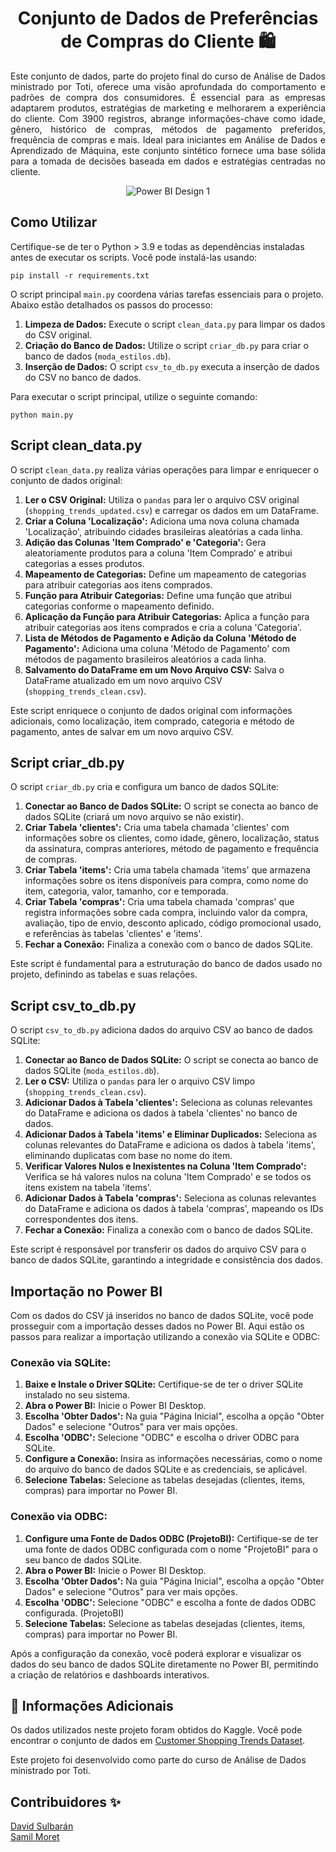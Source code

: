 <h1 align="center">Conjunto de Dados de Preferências de Compras do Cliente 🛍️</h1>

<p align="justify">
  Este conjunto de dados, parte do projeto final do curso de Análise de Dados ministrado por Toti, oferece uma visão aprofundada do comportamento e padrões de compra dos consumidores. É essencial para as empresas adaptarem produtos, estratégias de marketing e melhorarem a experiência do cliente. Com 3900 registros, abrange informações-chave como idade, gênero, histórico de compras, métodos de pagamento preferidos, frequência de compras e mais. Ideal para iniciantes em Análise de Dados e Aprendizado de Máquina, este conjunto sintético fornece uma base sólida para a tomada de decisões baseada em dados e estratégias centradas no cliente.
</p>

<p align="center">
<img src="https://i.ibb.co/fQRGKG7/powebi-design1.jpg" alt="Power BI Design 1">
</p>

<h2>Como Utilizar</h2>
<p>Certifique-se de ter o Python > 3.9 e todas as dependências instaladas antes de executar os scripts. Você pode instalá-las usando:</p>

<pre>
<code>pip install -r requirements.txt</code>
</pre>

<p>O script principal <code>main.py</code> coordena várias tarefas essenciais para o projeto. Abaixo estão detalhados os passos do processo:</p>

<ol>
  <li><strong>Limpeza de Dados:</strong> Execute o script <code>clean_data.py</code> para limpar os dados do CSV original.</li>
  <li><strong>Criação do Banco de Dados:</strong> Utilize o script <code>criar_db.py</code> para criar o banco de dados (<code>moda_estilos.db</code>).</li>
  <li><strong>Inserção de Dados:</strong> O script <code>csv_to_db.py</code> executa a inserção de dados do CSV no banco de dados.</li>
</ol>

<p>Para executar o script principal, utilize o seguinte comando:</p>

<pre>
<code>python main.py</code>
</pre>

<h2>Script clean_data.py</h2>

<p>O script <code>clean_data.py</code> realiza várias operações para limpar e enriquecer o conjunto de dados original:</p>

<ol>
  <li><strong>Ler o CSV Original:</strong> Utiliza o <code>pandas</code> para ler o arquivo CSV original (<code>shopping_trends_updated.csv</code>) e carregar os dados em um DataFrame.</li>

  <li><strong>Criar a Coluna 'Localização':</strong> Adiciona uma nova coluna chamada 'Localização', atribuindo cidades brasileiras aleatórias a cada linha.</li>

  <li><strong>Adição das Colunas 'Item Comprado' e 'Categoria':</strong> Gera aleatoriamente produtos para a coluna 'Item Comprado' e atribui categorias a esses produtos.</li>

  <li><strong>Mapeamento de Categorias:</strong> Define um mapeamento de categorias para atribuir categorias aos itens comprados.</li>

  <li><strong>Função para Atribuir Categorias:</strong> Define uma função que atribui categorias conforme o mapeamento definido.</li>

  <li><strong>Aplicação da Função para Atribuir Categorias:</strong> Aplica a função para atribuir categorias aos itens comprados e cria a coluna 'Categoria'.</li>

  <li><strong>Lista de Métodos de Pagamento e Adição da Coluna 'Método de Pagamento':</strong> Adiciona uma coluna 'Método de Pagamento' com métodos de pagamento brasileiros aleatórios a cada linha.</li>

  <li><strong>Salvamento do DataFrame em um Novo Arquivo CSV:</strong> Salva o DataFrame atualizado em um novo arquivo CSV (<code>shopping_trends_clean.csv</code>).</li>
</ol>

<p>Este script enriquece o conjunto de dados original com informações adicionais, como localização, item comprado, categoria e método de pagamento, antes de salvar em um novo arquivo CSV.</p>

<h2>Script criar_db.py</h2>

<p>O script <code>criar_db.py</code> cria e configura um banco de dados SQLite:</p>

<ol>
  <li><strong>Conectar ao Banco de Dados SQLite:</strong> O script se conecta ao banco de dados SQLite (criará um novo arquivo se não existir).</li>

  <li><strong>Criar Tabela 'clientes':</strong> Cria uma tabela chamada 'clientes' com informações sobre os clientes, como idade, gênero, localização, status da assinatura, compras anteriores, método de pagamento e frequência de compras.</li>

  <li><strong>Criar Tabela 'items':</strong> Cria uma tabela chamada 'items' que armazena informações sobre os itens disponíveis para compra, como nome do item, categoria, valor, tamanho, cor e temporada.</li>

  <li><strong>Criar Tabela 'compras':</strong> Cria uma tabela chamada 'compras' que registra informações sobre cada compra, incluindo valor da compra, avaliação, tipo de envio, desconto aplicado, código promocional usado, e referências às tabelas 'clientes' e 'items'.</li>

  <li><strong>Fechar a Conexão:</strong> Finaliza a conexão com o banco de dados SQLite.</li>
</ol>

<p>Este script é fundamental para a estruturação do banco de dados usado no projeto, definindo as tabelas e suas relações.</p>

<h2>Script csv_to_db.py</h2>

<p>O script <code>csv_to_db.py</code> adiciona dados do arquivo CSV ao banco de dados SQLite:</p>

<ol>
  <li><strong>Conectar ao Banco de Dados SQLite:</strong> O script se conecta ao banco de dados SQLite (<code>moda_estilos.db</code>).</li>

  <li><strong>Ler o CSV:</strong> Utiliza o <code>pandas</code> para ler o arquivo CSV limpo (<code>shopping_trends_clean.csv</code>).</li>

  <li><strong>Adicionar Dados à Tabela 'clientes':</strong> Seleciona as colunas relevantes do DataFrame e adiciona os dados à tabela 'clientes' no banco de dados.</li>

  <li><strong>Adicionar Dados à Tabela 'items' e Eliminar Duplicados:</strong> Seleciona as colunas relevantes do DataFrame e adiciona os dados à tabela 'items', eliminando duplicatas com base no nome do item.</li>

  <li><strong>Verificar Valores Nulos e Inexistentes na Coluna 'Item Comprado':</strong> Verifica se há valores nulos na coluna 'Item Comprado' e se todos os itens existem na tabela 'items'.</li>

  <li><strong>Adicionar Dados à Tabela 'compras':</strong> Seleciona as colunas relevantes do DataFrame e adiciona os dados à tabela 'compras', mapeando os IDs correspondentes dos itens.</li>

  <li><strong>Fechar a Conexão:</strong> Finaliza a conexão com o banco de dados SQLite.</li>
</ol>

<p>Este script é responsável por transferir os dados do arquivo CSV para o banco de dados SQLite, garantindo a integridade e consistência dos dados.</p>

<h2>Importação no Power BI</h2>

<p>Com os dados do CSV já inseridos no banco de dados SQLite, você pode prosseguir com a importação desses dados no Power BI. Aqui estão os passos para realizar a importação utilizando a conexão via SQLite e ODBC:</p>

<h3>Conexão via SQLite:</h3>

<ol>
  <li><strong>Baixe e Instale o Driver SQLite:</strong> Certifique-se de ter o driver SQLite instalado no seu sistema.</li>
  
  <li><strong>Abra o Power BI:</strong> Inicie o Power BI Desktop.</li>
  
  <li><strong>Escolha 'Obter Dados':</strong> Na guia "Página Inicial", escolha a opção "Obter Dados" e selecione "Outros" para ver mais opções.</li>
  
  <li><strong>Escolha 'ODBC':</strong> Selecione "ODBC" e escolha o driver ODBC para SQLite.</li>
  
  <li><strong>Configure a Conexão:</strong> Insira as informações necessárias, como o nome do arquivo do banco de dados SQLite e as credenciais, se aplicável.</li>
  
  <li><strong>Selecione Tabelas:</strong> Selecione as tabelas desejadas (clientes, items, compras) para importar no Power BI.</li>
</ol>

<h3>Conexão via ODBC:</h3>

<ol>
  <li><strong>Configure uma Fonte de Dados ODBC (ProjetoBI):</strong> Certifique-se de ter uma fonte de dados ODBC configurada com o nome "ProjetoBI" para o seu banco de dados SQLite.</li>
  
  <li><strong>Abra o Power BI:</strong> Inicie o Power BI Desktop.</li>
  
  <li><strong>Escolha 'Obter Dados':</strong> Na guia "Página Inicial", escolha a opção "Obter Dados" e selecione "Outros" para ver mais opções.</li>
  
  <li><strong>Escolha 'ODBC':</strong> Selecione "ODBC" e escolha a fonte de dados ODBC configurada. (ProjetoBI)</li>
  
  <li><strong>Selecione Tabelas:</strong> Selecione as tabelas desejadas (clientes, items, compras) para importar no Power BI.</li>
</ol>

<p>Após a configuração da conexão, você poderá explorar e visualizar os dados do seu banco de dados SQLite diretamente no Power BI, permitindo a criação de relatórios e dashboards interativos.</p>


<h2> 🌟 Informações Adicionais</h2>

<p>Os dados utilizados neste projeto foram obtidos do Kaggle. Você pode encontrar o conjunto de dados em <a href="https://www.kaggle.com/datasets/iamsouravbanerjee/customer-shopping-trends-dataset" target="_blank">Customer Shopping Trends Dataset</a>.</p>

<p>Este projeto foi desenvolvido como parte do curso de Análise de Dados ministrado por Toti. 

<h2>Contribuidores ✨</h2>


<a href="https://github.com/sulasoft">
  David Sulbarán
</a>
<br>
<a href="https://github.com/samilmoret">
  Samil Moret
</a>
